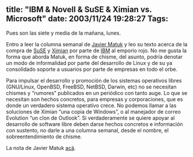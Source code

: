 title: "IBM & Novell & SuSE & Ximian vs. Microsoft"
date: 2003/11/24 19:28:27
Tags: 
---
<p>Pues son las siete y media de la mañana, lunes.</p>

<p>Entro a leer la columna semanal de <a href="http://web.archive.org/web/20031125134728/http://www.matuk.com/">Javier Matuk</a> y leo su texto acerca de la compra de <a href="http://web.archive.org/web/20031125134728/http://www.suse.com/">SuSE</a> y <a href="http://web.archive.org/web/20031125134728/http://damog.net/www.ximian.com">Ximian</a> por parte de <a href="http://web.archive.org/web/20031125134728/http://www.novell.com%3Enovell%3C/a%3E,%20nada%20nuevo.%20Lo%20que%20se%20me%20hace%20extra%F1o%20es%20que%20el%20autor%20empieza%20a%20elucubrar%20una%20posible%20compra%20de%20parte%20de%20%3Ca%20href=">IBM</a> al emporio rojo. No me gusta la forma que aborda Matuk, en forma de chisme, del asunto, podría denotar un modo de informalidad por parte del desarrollo de Linux y de su ya consolidado soporte a usuarios por parte de empresas en todo el orbe.</p>

<p>Para impulsar el desarrollo y promoción de los sistemas operativos libres (GNU/Linux, OpenBSD, FreeBSD, NetBSD, Darwin, etc) no se necesitan chismes y &#8220;rumores&#8221; publicados en un periódico con tanto auge. Lo que se necesitan son hechos concretos, para empresas y corporaciones, que es donde un verdadero sistema operativo crece. No podemos llamar a las soluciones de Ximian &#8220;una copia de Windows&#8221;, o al manejador de correo Evolution &#8220;un clon de Outlook&#8221;. Si verdaderamente se quiere apoyar al desarrollo de software libre deben darse hechos concretos e información con sustento, no darle a una columna semanal, desde el nombre, el sobreentendimiento de chisme.</p>

<p>La nota de Javier Matuk <a href="http://web.archive.org/web/20031125134728/http://matuk.com/teclado2/index.html">acá</a>.</p>
